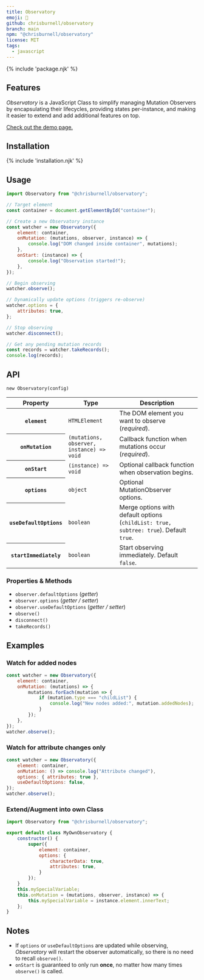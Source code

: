 ```yaml
---
title: Observatory
emoji: 🔭
github: chrisburnell/observatory
branch: main
npm: "@chrisburnell/observatory"
license: MIT
tags:
  - javascript
---
```


{% include 'package.njk' %}

## Features

*Observatory* is a JavaScript Class to simplify managing Mutation Observers by encapsulating their lifecycles, providing states per-instance, and making it easier to extend and add additional features on top.

[Check out the demo page.](https://chrisburnell.github.io/observatory/demo.html)

## Installation

{% include 'installation.njk' %}

## Usage

```javascript
import Observatory from "@chrisburnell/observatory";

// Target element
const container = document.getElementById("container");

// Create a new Observatory instance
const watcher = new Observatory({
    element: container,
    onMutation: (mutations, observer, instance) => {
        console.log("DOM changed inside container", mutations);
    },
    onStart: (instance) => {
        console.log("Observation started!");
    },
});

// Begin observing
watcher.observe();

// Dynamically update options (triggers re-observe)
watcher.options = {
    attributes: true,
};

// Stop observing
watcher.disconnect();

// Get any pending mutation records
const records = watcher.takeRecords();
console.log(records);
```

## API

`new Observatory(config)`

<table>
    <thead>
        <tr>
            <th>Property</th>
            <th>Type</th>
            <th>Description</th>
        </tr>
    </thead>
    <tbody>
        <tr>
            <th><code>element</code></th>
            <td><code>HTMLElement</code></td>
            <td>The DOM element you want to observe (<em>required</em>).</td>
        </tr>
        <tr>
            <th><code>onMutation</code></th>
            <td><code>(mutations, observer, instance) => void</code></td>
            <td>Callback function when mutations occur (<em>required</em>).</td>
        </tr>
        <tr>
            <th><code>onStart</code></th>
            <td><code>(instance) => void</code></td>
            <td>Optional callback function when observation begins.</td>
        </tr>
        <tr>
            <th><code>options</code></th>
            <td><code>object</code></td>
            <td>Optional MutationObserver options.</td>
        </tr>
        <tr>
            <th><code>useDefaultOptions</code></th>
            <td><code>boolean</code></td>
            <td>Merge options with default options (<code>childList: true, subtree: true</code>). Default <code>true</code>.</td>
        </tr>
        <tr>
            <th><code>startImmediately</code></th>
            <td><code>boolean</code></td>
            <td>Start observing immediately. Default <code>false</code>.</td>
        </tr>
    </tbody>
</table>

### Properties & Methods

- `observer.defaultOptions` (*getter*)
- `observer.options` (*getter / setter*)
- `observer.useDefaultOptions` (*getter / setter*)
- `observe()`
- `disconnect()`
- `takeRecords()`

## Examples

### Watch for added nodes

```javascript
const watcher = new Observatory({
	element: container,
	onMutation: (mutations) => {
		mutations.forEach(mutation => {
			if (mutation.type === "childList") {
				console.log("New nodes added:", mutation.addedNodes);
			}
		});
	},
});
watcher.observe();
```

### Watch for attribute changes only

```javascript
const watcher = new Observatory({
	element: container,
	onMutation: () => console.log("Attribute changed"),
	options: { attributes: true },
	useDefaultOptions: false,
});
watcher.observe();
```

### Extend/Augment into own Class

```javascript
import Observatory from "@chrisburnell/observatory";

export default class MyOwnObservatory {
	constructor() {
		super({
			element: container,
			options: {
				characterData: true,
				attributes: true,
			}
		});
	}
	this.mySpecialVariable;
	this.onMutation = (mutations, observer, instance) => {
		this.mySpecialVariable = instance.element.innerText;
	};
}
```

## Notes

- If `options` or `useDefaultOptions` are updated while observing, *Observatory* will restart the observer automatically, so there is no need to recall `observe()`.
- `onStart` is guaranteed to only run **once**, no matter how many times `observe()` is called.
